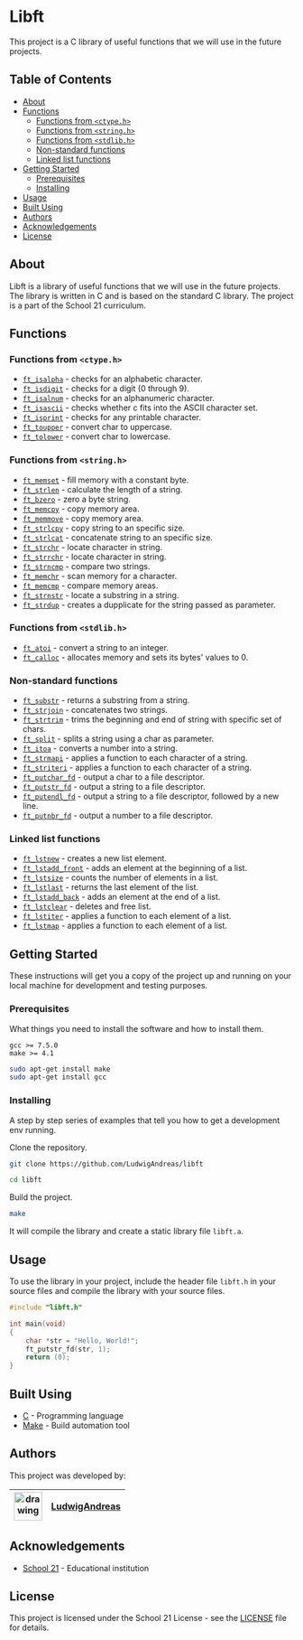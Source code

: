 # Libft

This project is a C library of useful functions that we will use in the future projects.

## Table of Contents

- [About](#about)
- [Functions](#functions)
  - [Functions from `<ctype.h>`](#functions-from-ctypeh)
  - [Functions from `<string.h>`](#functions-from-stringh)
  - [Functions from `<stdlib.h>`](#functions-from-stdlibh)
  - [Non-standard functions](#non-standard-functions)
  - [Linked list functions](#linked-list-functions)
- [Getting Started](#getting-started)
  - [Prerequisites](#prerequisites)
  - [Installing](#installing)
- [Usage](#usage)
- [Built Using](#built-using)
- [Authors](#authors)
- [Acknowledgements](#acknowledgements)
- [License](#license)

## About

Libft is a library of useful functions that we will use in the future projects. The library is written in C and is based on the standard C library. The project is a part of the School 21 curriculum.

## Functions

### Functions from `<ctype.h>`

- [`ft_isalpha`](ft_isalpha.c) - checks  for  an  alphabetic  character.
- [`ft_isdigit`](ft_isdigit.c) - checks for a digit (0 through 9).
- [`ft_isalnum`](ft_isalnum.c) - checks for an alphanumeric character.
- [`ft_isascii`](ft_isascii.c) - checks whether c fits into the ASCII character set.
- [`ft_isprint`](ft_isprint.c) - checks for any printable character.
- [`ft_toupper`](ft_toupper.c) - convert char to uppercase.
- [`ft_tolower`](ft_tolower.c) - convert char to lowercase.

### Functions from `<string.h>`

- [`ft_memset`](ft_memset.c) - fill memory with a constant byte.
- [`ft_strlen`](ft_strlen.c) - calculate the length of a string.
- [`ft_bzero`](ft_bzero.c) - zero a byte string.
- [`ft_memcpy`](ft_memcpy.c) - copy memory area.
- [`ft_memmove`](ft_memmove.c) - copy memory area.
- [`ft_strlcpy`](ft_strlcpy.c) - copy string to an specific size.
- [`ft_strlcat`](ft_strlcat.c) - concatenate string to an specific size.
- [`ft_strchr`](ft_strchr.c) - locate character in string.
- [`ft_strrchr`](ft_strrchr.c) - locate character in string.
- [`ft_strncmp`](ft_strncmp.c) - compare two strings.
- [`ft_memchr`](ft_memchr.c) - scan memory for a character.
- [`ft_memcmp`](ft_memcmp.c) - compare memory areas.
- [`ft_strnstr`](ft_strnstr.c) - locate a substring in a string.
- [`ft_strdup`](ft_strdup.c) - creates a dupplicate for the string passed as parameter.

### Functions from `<stdlib.h>`

- [`ft_atoi`](ft_atoi.c) - convert a string to an integer.
- [`ft_calloc`](ft_calloc.c) - allocates memory and sets its bytes' values to 0.

### Non-standard functions

- [`ft_substr`](ft_substr.c) - returns a substring from a string.
- [`ft_strjoin`](ft_strjoin.c) - concatenates two strings.
- [`ft_strtrim`](ft_strtrim.c) - trims the beginning and end of string with specific set of chars.
- [`ft_split`](ft_split.c) - splits a string using a char as parameter.
- [`ft_itoa`](ft_itoa.c) - converts a number into a string.
- [`ft_strmapi`](ft_strmapi.c) - applies a function to each character of a string.
- [`ft_striteri`](ft_striteri.c) - applies a function to each character of a string.
- [`ft_putchar_fd`](ft_putchar_fd.c) - output a char to a file descriptor.
- [`ft_putstr_fd`](ft_putstr_fd.c) - output a string to a file descriptor.
- [`ft_putendl_fd`](ft_putendl_fd.c) - output a string to a file descriptor, followed by a new line.
- [`ft_putnbr_fd`](ft_putnbr_fd.c) - output a number to a file descriptor.

### Linked list functions

- [`ft_lstnew`](ft_lstnew.c) - creates a new list element.
- [`ft_lstadd_front`](ft_lstadd_front.c) - adds an element at the beginning of a list.
- [`ft_lstsize`](ft_lstsize.c) - counts the number of elements in a list.
- [`ft_lstlast`](ft_lstlast.c) - returns the last element of the list.
- [`ft_lstadd_back`](ft_lstadd_back.c) - adds an element at the end of a list.
- [`ft_lstclear`](ft_lstclear.c) - deletes and free list.
- [`ft_lstiter`](ft_lstiter.c) - applies a function to each element of a list.
- [`ft_lstmap`](ft_lstmap.c) - applies a function to each element of a list.

## Getting Started

These instructions will get you a copy of the project up and running on your local machine for development and testing purposes.

### Prerequisites

What things you need to install the software and how to install them.

```text
gcc >= 7.5.0
make >= 4.1
```

```bash
sudo apt-get install make
sudo apt-get install gcc
```

### Installing

A step by step series of examples that tell you how to get a development env running.

Clone the repository.

```bash
git clone https://github.com/LudwigAndreas/libft

cd libft
```

Build the project.

```bash
make
```

It will compile the library and create a static library file `libft.a`.

## Usage

To use the library in your project, include the header file `libft.h` in your source files and compile the library with your source files.

```c
#include "libft.h"

int main(void)
{
    char *str = "Hello, World!";
    ft_putstr_fd(str, 1);
    return (0);
}
```

## Built Using

- [C](https://en.wikipedia.org/wiki/C_(programming_language)) - Programming language
- [Make](https://en.wikipedia.org/wiki/Make_(software)) - Build automation tool

## Authors

This project was developed by:

| <img src="https://avatars.githubusercontent.com/u/88089961?v=4" alt="drawing" width="50"/> |[LudwigAndreas](https://github.com/LudwigAndreas)|
| --- | --- |

## Acknowledgements

- [School 21](https://21-school.ru/) - Educational institution

## License

This project is licensed under the School 21 License - see the [LICENSE](LICENSE) file for details.
